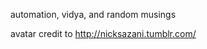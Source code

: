 automation, vidya, and random musings


avatar credit to http://nicksazani.tumblr.com/
<!---
hexah3dron/hexah3dron is a ✨ special ✨ repository because its `README.md` (this file) appears on your GitHub profile.
You can click the Preview link to take a look at your changes.
--->
